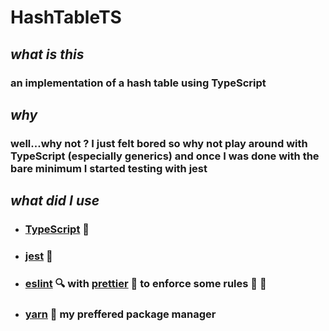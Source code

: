 # HashTableTS

## _what is this_

### an implementation of a hash table using TypeScript

## _why_

### well...why not ? I just felt bored so why not play around with TypeScript (especially generics) and once I was done with the bare minimum I started testing with jest

## _what did I use_

* ### [**TypeScript**](https://github.com/microsoft/TypeScript) 🥰

* ### [**jest**](https://github.com/facebook/jest) 🧪

* ### [**eslint**](https://github.com/eslint/eslint) 🔍 with [**prettier**](https://github.com/prettier/prettier) 🎀 to enforce some rules 😤 🏫

* ### [**yarn**](https://github.com/yarnpkg/yarn) 🐾 my preffered package manager
